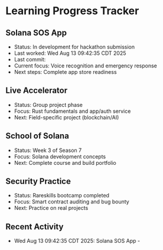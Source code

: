 # Learning Progress Tracker

## Solana SOS App
- Status: In development for hackathon submission
- Last worked: Wed Aug 13 09:42:35 CDT 2025
- Last commit: 
- Current focus: Voice recognition and emergency response
- Next steps: Complete app store readiness

## Live Accelerator
- Status: Group project phase
- Focus: Rust fundamentals and app/auth service
- Next: Field-specific project (blockchain/AI)

## School of Solana
- Status: Week 3 of Season 7
- Focus: Solana development concepts
- Next: Complete course and build portfolio

## Security Practice
- Status: Rareskills bootcamp completed
- Focus: Smart contract auditing and bug bounty
- Next: Practice on real projects

## Recent Activity
- Wed Aug 13 09:42:35 CDT 2025: Solana SOS App - 
